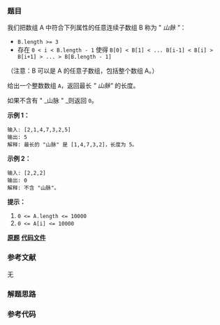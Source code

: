 ### 题目
我们把数组 A 中符合下列属性的任意连续子数组 B 称为 " _山脉 "_：

  * `B.length >= 3`
  * 存在 `0 < i < B.length - 1` 使得 `B[0] < B[1] < ... B[i-1] < B[i] > B[i+1] > ... > B[B.length - 1]`

（注意：B 可以是 A 的任意子数组，包括整个数组 A。）

给出一个整数数组 `A`，返回最长 _" 山脉"_ 的长度。

如果不含有 " _山脉 " _则返回 `0`。



**示例 1：**

    
    
    输入: [2,1,4,7,3,2,5]
    输出: 5
    解释: 最长的 "山脉" 是 [1,4,7,3,2]，长度为 5。
    

**示例 2：**

    
    
    输入: [2,2,2]
    输出: 0
    解释: 不含 "山脉"。
    



**提示：**

  1. `0 <= A.length <= 10000`
  2. `0 <= A[i] <= 10000`

 **[原题](https://leetcode-cn.com/problems/longest-mountain-in-array/)**    **[代码文件]()**


### 参考文献
无

### 解题思路




### 参考代码

```go


```




